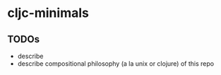 # cljc-minimals

## TODOs

- describe 
- describe compositional philosophy (a la unix or clojure) of this repo